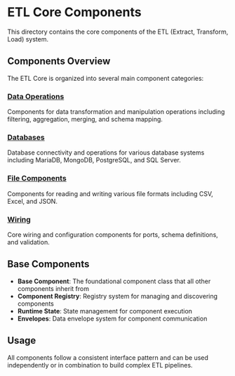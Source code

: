 # ETL Core Components

This directory contains the core components of the ETL (Extract, Transform, Load) system.

## Components Overview

The ETL Core is organized into several main component categories:

### [Data Operations](./components/data_operations/README.md)
Components for data transformation and manipulation operations including filtering, aggregation, merging, and schema mapping.

### [Databases](./components/databases/README.md)
Database connectivity and operations for various database systems including MariaDB, MongoDB, PostgreSQL, and SQL Server.

### [File Components](./components/file_components/README.md)
Components for reading and writing various file formats including CSV, Excel, and JSON.

### [Wiring](./components/wiring/README.md)
Core wiring and configuration components for ports, schema definitions, and validation.

## Base Components

- **Base Component**: The foundational component class that all other components inherit from
- **Component Registry**: Registry system for managing and discovering components
- **Runtime State**: State management for component execution
- **Envelopes**: Data envelope system for component communication

## Usage

All components follow a consistent interface pattern and can be used independently or in combination to build complex ETL pipelines.
